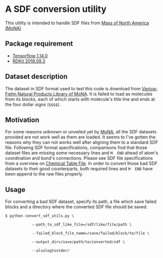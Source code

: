 # A SDF conversion utility
This utility is intended to handle SDF files from [Mass of North America (MoNA)](https://mona.fiehnlab.ucdavis.edu)

## Package requirement
+ [Tensorflow 1.14.0](https://www.tensorflow.org/install/pip)
+ [RDKit 2018.09.3](https://www.rdkit.org/docs/Install.html)


## Dataset description
The dataset in SDF format used to test this code is download from 
[Vaniya-Fiehn Natural Products Library of MoNA](https://mona.fiehnlab.ucdavis.edu/downloads). It is failed to 
load as molecules from its blocks, each of which starts with molecule's title line and ends at the four dollar signs
(`$$$$`). 

## Motivation
For some reasons unknown or unveiled yet by [MoNA](https://mona.fiehnlab.ucdavis.edu), all the SDF datasets
provided are not work well as them are loaded. It seems to I've gotten the reasons why they can not works well after 
aligning them to a standard SDF file. Following SDF format specifications, comparisons find that those dataset files 
are missing some necessary lines and `M  END` ahead of atom's coordination and bond's connections. Please see SDF 
file specifications from a overview on [Chemical Table File](https://en.wikipedia.org/wiki/Chemical_table_file). 
In order to convert those bad SDF datasets to their good counterparts, both required lines and `M  END` have been
append to the raw files properly.

## Usage
For converting a bad SDF dataset, specify its path, a file which save failed blocks and a directory where the 
converted SDF file should be saved.
```
$ python convert_sdf_utils.py \

            --path_to_sdf_like_file=/sdf/like/file/path \

            --failed_block_file_name=/save/failed/block/to/file \

            --output_dir=/save/path/to/converted/sdf \

            --alsologtostderr
```
